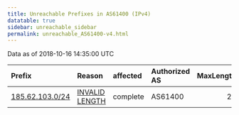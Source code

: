 ```yaml
---
title: Unreachable Prefixes in AS61400 (IPv4)
datatable: true
sidebar: unreachable_sidebar
permalink: unreachable_AS61400-v4.html
---
```


Data as of 2018-10-16 14:35:00 UTC


<div class="datatable-begin"></div>

| Prefix                                                   | Reason                                                                                                    | affected   | Authorized AS   |   MaxLength | Anchor                                         |   unreachable /24s |
|:---------------------------------------------------------|:----------------------------------------------------------------------------------------------------------|:-----------|:----------------|------------:|:-----------------------------------------------|-------------------:|
| [185.62.103.0/24](https://stat.ripe.net/185.62.103.0/24) | [INVALID LENGTH](https://rpki-validator.ripe.net/announcement-preview?asn=AS61400&prefix=185.62.103.0/24) | complete   | AS61400         |          23 | [RIPE](unreachable_RIPE_NCC_RPKI_Root-v4.html) |                  1 |

<div class="datatable-end"></div>